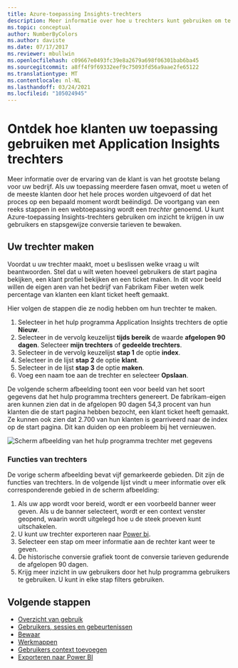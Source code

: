 ```yaml
---
title: Azure-toepassing Insights-trechters
description: Meer informatie over hoe u trechters kunt gebruiken om te ontdekken hoe klanten met uw toepassing communiceren.
ms.topic: conceptual
author: NumberByColors
ms.author: daviste
ms.date: 07/17/2017
ms.reviewer: mbullwin
ms.openlocfilehash: c09667e0493fc39e8a2679a698f06301bab6ba45
ms.sourcegitcommit: a8ff4f9f69332eef9c75093fd56a9aae2fe65122
ms.translationtype: MT
ms.contentlocale: nl-NL
ms.lasthandoff: 03/24/2021
ms.locfileid: "105024945"
---
```

# <a name="discover-how-customers-are-using-your-application-with-application-insights-funnels"></a>Ontdek hoe klanten uw toepassing gebruiken met Application Insights trechters

Meer informatie over de ervaring van de klant is van het grootste belang voor uw bedrijf. Als uw toepassing meerdere fasen omvat, moet u weten of de meeste klanten door het hele proces worden uitgevoerd of dat het proces op een bepaald moment wordt beëindigd. De voortgang van een reeks stappen in een webtoepassing wordt een *trechter* genoemd. U kunt Azure-toepassing Insights-trechters gebruiken om inzicht te krijgen in uw gebruikers en stapsgewijze conversie tarieven te bewaken. 

## <a name="create-your-funnel"></a>Uw trechter maken
Voordat u uw trechter maakt, moet u beslissen welke vraag u wilt beantwoorden. Stel dat u wilt weten hoeveel gebruikers de start pagina bekijken, een klant profiel bekijken en een ticket maken. In dit voor beeld willen de eigen aren van het bedrijf van Fabrikam Fiber weten welk percentage van klanten een klant ticket heeft gemaakt.

Hier volgen de stappen die ze nodig hebben om hun trechter te maken.

1. Selecteer in het hulp programma Application Insights trechters de optie **Nieuw**.
1. Selecteer in de vervolg keuzelijst **tijds bereik** de waarde **afgelopen 90 dagen**. Selecteer **mijn trechters** of **gedeelde trechters**.
1. Selecteer in de vervolg keuzelijst **stap 1** de optie **index**. 
1. Selecteer in de lijst **stap 2** de optie **klant**.
1. Selecteer in de lijst **stap 3** de optie **maken**.
1. Voeg een naam toe aan de trechter en selecteer **Opslaan**.

De volgende scherm afbeelding toont een voor beeld van het soort gegevens dat het hulp programma trechters genereert. De fabrikam-eigen aren kunnen zien dat in de afgelopen 90 dagen 54,3 procent van hun klanten die de start pagina hebben bezocht, een klant ticket heeft gemaakt. Ze kunnen ook zien dat 2.700 van hun klanten is gearriveerd naar de index op de start pagina. Dit kan duiden op een probleem bij het vernieuwen.


![Scherm afbeelding van het hulp programma trechter met gegevens](media/usage-funnels/funnel1.png)

### <a name="funnels-features"></a>Functies van trechters
De vorige scherm afbeelding bevat vijf gemarkeerde gebieden. Dit zijn de functies van trechters. In de volgende lijst vindt u meer informatie over elk corresponderende gebied in de scherm afbeelding:
1. Als uw app wordt voor bereid, wordt er een voorbeeld banner weer geven. Als u de banner selecteert, wordt er een context venster geopend, waarin wordt uitgelegd hoe u de steek proeven kunt uitschakelen. 
2. U kunt uw trechter exporteren naar [Power bi](./export-power-bi.md).
3. Selecteer een stap om meer informatie aan de rechter kant weer te geven. 
4. De historische conversie grafiek toont de conversie tarieven gedurende de afgelopen 90 dagen. 
5. Krijg meer inzicht in uw gebruikers door het hulp programma gebruikers te gebruiken. U kunt in elke stap filters gebruiken. 

## <a name="next-steps"></a>Volgende stappen
  * [Overzicht van gebruik](usage-overview.md)
  * [Gebruikers, sessies en gebeurtenissen](usage-segmentation.md)
  * [Bewaar](usage-retention.md)
  * [Werkmappen](../visualize/workbooks-overview.md)
  * [Gebruikers context toevoegen](./usage-overview.md)
  * [Exporteren naar Power BI](./export-power-bi.md)